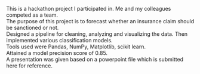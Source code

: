 This is a hackathon project I participated in. Me and my colleagues competed as a team. <br>
The purpose of this project is to forecast whether an insurance claim should be sanctioned or not. <br>
Designed a pipeline for cleaning, analyzing and visualizing the data. Then implemented various classification models. <br>
Tools used were Pandas, NumPy, Matplotlib, scikit learn. <br>
Attained a model precision score of 0.85. <br>
A presentation was given based on a powerpoint file which is submitted here for reference.
